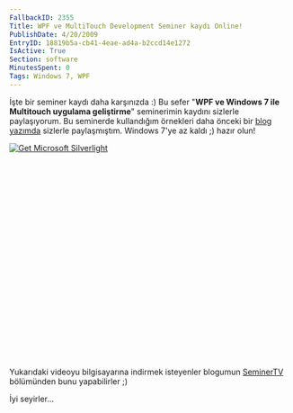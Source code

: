 ```yaml
---
FallbackID: 2355
Title: WPF ve MultiTouch Development Seminer kaydı Online!
PublishDate: 4/20/2009
EntryID: 18819b5a-cb41-4eae-ad4a-b2ccd14e1272
IsActive: True
Section: software
MinutesSpent: 0
Tags: Windows 7, WPF
---
```

İşte bir seminer kaydı daha karşınızda :) Bu sefer "**WPF ve Windows 7
ile Multitouch uygulama geliştirme**" seminerimin kaydını sizlerle
paylaşıyorum. Bu seminerde kullandığım örnekleri daha önceki bir [blog
yazımda](http://daron.yondem.com/tr/post/7be5f55f-130b-4149-ae6b-9e643b362f38)
sizlerle paylaşmıştım. Windows 7'ye az kaldı ;) hazır olun!

<div style="width:512px;height:384px;">

[![Get Microsoft
Silverlight](http://go2.microsoft.com/fwlink/?LinkId=108181)](http://go2.microsoft.com/fwlink/?LinkID=124807)

</div>

Yukarıdaki videoyu bilgisayarına indirmek isteyenler blogumun
[SeminerTV](http://daron.yondem.com/tr/formatpage.aspx?path=seminertv.format.html)
bölümünden bunu yapabilirler ;)

İyi seyirler...



